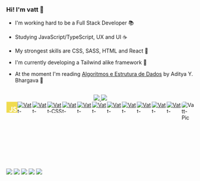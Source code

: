 ### Hi! I'm vatt 👋

- I'm working hard to be a Full Stack Developer 📚

- Studying JavaScript/TypeScript, UX and UI ☕

- My strongest skills are CSS, SASS, HTML and React 💪

- I'm currently developing a Tailwind alike framework 🍃

- At the moment I'm reading [Algoritmos e Estrutura de Dados](https://www.amazon.com.br/Entendendo-Algoritmos-Ilustrado-Programadores-Curiosos/dp/8575225634/ref=asc_df_8575225634/?tag=googleshopp00-20&linkCode=df0&hvadid=379765802639&hvpos=&hvnetw=g&hvrand=5770710119135770211&hvpone=&hvptwo=&hvqmt=&hvdev=c&hvdvcmdl=&hvlocint=&hvlocphy=9047774&hvtargid=pla-811121403561&psc=1) by Aditya Y. Bhargava 📖

##

<div align="center">
  <a href="https://github.com/Vattghern203">
  <img height="180em" src="https://github-readme-stats.vercel.app/api?username=Vattghern203&show_icons=true&theme=material-palenight&include_all_commits=true&count_private=true"/>
  <img height="180em" src="https://github-readme-stats.vercel.app/api/top-langs/?username=Vattghern203&layout=compact&langs_count=7&theme=material-palenight"/>
</div>
  
<div style="display: flex;"><br>
  <img align="center" alt="Vatt-Js" height="30" width="40" src="https://raw.githubusercontent.com/devicons/devicon/master/icons/javascript/javascript-plain.svg">
  <img align="center" alt="Vatt-TypeScript" height="30" width="40" src="https://cdn.jsdelivr.net/gh/devicons/devicon/icons/typescript/typescript-plain.svg">
  <img align="center" alt="Vatt-HTML" height="30" width="40" src="https://cdn.jsdelivr.net/gh/devicons/devicon/icons/html5/html5-plain.svg">
  <img align="center" alt="Vatt-CSS" height="30" width="40" src="https://cdn.jsdelivr.net/gh/devicons/devicon/icons/css3/css3-plain.svg">
  <img align="center" alt="Vatt-Sass" height="30" width="40" src="https://cdn.jsdelivr.net/gh/devicons/devicon/icons/sass/sass-original.svg">
  <img align="center" alt="Vatt-TailWind" height="30" width="40" src="https://cdn.jsdelivr.net/gh/devicons/devicon/icons/tailwindcss/tailwindcss-plain.svg">
  <img align="center" alt="Vatt-Node" height="30" width="40" src="https://cdn.jsdelivr.net/gh/devicons/devicon/icons/nodejs/nodejs-original.svg">
  <img align="center" alt="Vatt-React" height="30" width="40" src="https://cdn.jsdelivr.net/gh/devicons/devicon/icons/react/react-original.svg">
  <img align="center" alt="Vatt-Python" height="30" width="40" src="https://cdn.jsdelivr.net/gh/devicons/devicon/icons/python/python-original.svg">
  <img align="center" alt="Vatt-Flask" height="30" width="40" src="https://cdn.jsdelivr.net/gh/devicons/devicon/icons/flask/flask-original.svg">
  <img align="center" alt="Vatt-MYSQL" height="30" width="40" src="https://cdn.jsdelivr.net/gh/devicons/devicon/icons/mysql/mysql-original.svg">
  <img align="center" alt="Vatt-SQLite" height="30" width="40" src="https://cdn.jsdelivr.net/gh/devicons/devicon/icons/sqlite/sqlite-original.svg">
  <img align="right" alt="Vatt-Pic" height="150px" style="border-radius: 5px" src="https://i.pinimg.com/originals/d0/9e/61/d09e61b84129cee7b956098bbe8f9b94.jpg">
</div>
  
##
  
<div style="display: inline-block"> 
  <a href="https://www.youtube.com/channel/UCfMmj5T8GF9CXzmN1L6Szsw" target="_blank"><img src="https://img.shields.io/badge/YouTube-FF0000?style=for-the-badge&logo=youtube&logoColor=white" target="_blank"></a>
  <a href="https://www.instagram.com/vattghern203/" target="_blank"><img src="https://img.shields.io/badge/-Instagram-%23E4405F?style=for-the-badge&logo=instagram&logoColor=white" target="_blank"></a>
 	<a href="https://www.twitch.tv/vattghern203" target="_blank"><img src="https://img.shields.io/badge/Twitch-9146FF?style=for-the-badge&logo=twitch&logoColor=white" target="_blank"></a>
 <a href="https://discord.com/users/389762685992042496" target="_blank"><img src="https://img.shields.io/badge/Discord-7289DA?style=for-the-badge&logo=discord&logoColor=white" target="_blank"></a> 
  <a href="https://www.linkedin.com/in/otavio-barbieri-052565212/" target="_blank"><img src="https://img.shields.io/badge/-LinkedIn-%230077B5?style=for-the-badge&logo=linkedin&logoColor=white" target="_blank"></a> 
</div>
